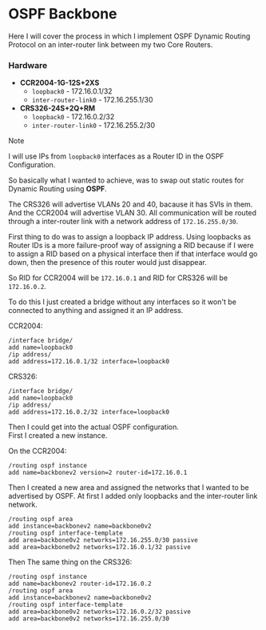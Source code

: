 # OSPF Backbone

Here I will cover the process in which I implement OSPF Dynamic Routing Protocol on an inter-router link between my two Core Routers.

### Hardware

*   **CCR2004-1G-12S+2XS**
    *   `loopback0` - 172.16.0.1/32
    *   `inter-router-link0` - 172.16.255.1/30
*   **CRS326-24S+2Q+RM**
    *   `loopback0` - 172.16.0.2/32
    *   `inter-router-link0` - 172.16.255.2/30

> [!NOTE]
> I will use IPs from `loopback0` interfaces as a Router ID in the OSPF Configuration.


So basically what I wanted to achieve, was to swap out static routes for Dynamic Routing using **OSPF**.  

The CRS326 will advertise VLANs 20 and 40, bacause it has SVIs in them. And the CCR2004 will advertise VLAN 30. All communication will be routed through a inter-router link with a network address of `172.16.255.0/30`.  

First thing to do was to assign a loopback IP address. Using loopbacks as Router IDs is a more failure-proof way of assigning a RID because if I were to assign a RID based on a physical interface then if that interface would go down, then the presence of this router would just disappear.  

So RID for CCR2004 will be `172.16.0.1` and RID for CRS326 will be `172.16.0.2`.  

To do this I just created a bridge without any interfaces so it won't be connected to anything and assigned it an IP address.

CCR2004:
```rsc
/interface bridge/
add name=loopback0
/ip address/
add address=172.16.0.1/32 interface=loopback0
```
CRS326:
```rsc
/interface bridge/
add name=loopback0
/ip address/
add address=172.16.0.2/32 interface=loopback0
```
Then I could get into the actual OSPF configuration.  
First I created a new instance. 

On the CCR2004:
```rsc
/routing ospf instance
add name=backbonev2 version=2 router-id=172.16.0.1
```
Then I created a new area and assigned the networks that I wanted to be advertised by OSPF. At first I added only loopbacks and the inter-router link network.
```rsc
/routing ospf area 
add instance=backbonev2 name=backbone0v2
/routing ospf interface-template
add area=backbone0v2 networks=172.16.255.0/30 passive
add area=backbone0v2 networks=172.16.0.1/32 passive
```
Then The same thing on the CRS326:
```rsc
/routing ospf instance
add name=backbonev2 router-id=172.16.0.2
/routing ospf area
add instance=backbonev2 name=backbone0v2
/routing ospf interface-template
add area=backbone0v2 networks=172.16.0.2/32 passive
add area=backbone0v2 networks=172.16.255.0/30
```



